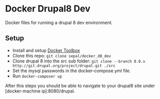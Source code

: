 # Docker Drupal8 Dev
Docker files for running a drupal 8 dev environment.

## Setup
- Install and setup [Docker Toolbox](https://www.docker.com/docker-toolbox)
- Clone this repo: `git clone sepal/docker_d8_dev`
- Clone drupal 8 into the src sub folder: `git clone --branch 8.0.x http://git.drupal.org/project/drupal.git ./src`
- Set the mysql passwords in the docker-compose.yml file.
- Run `docker-composer up`

After this steps you should be able to navigate to your drupal8 site under [docker-machine ip]:8080/drupal.
